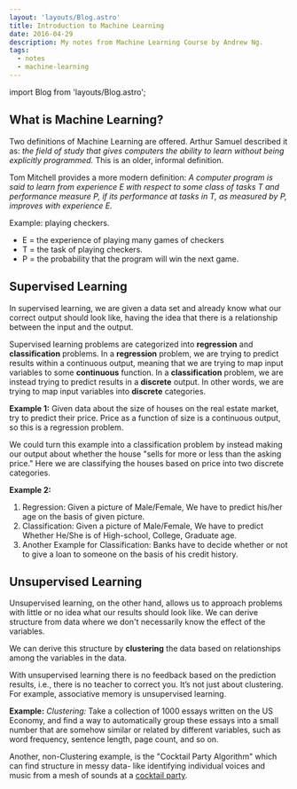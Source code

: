 ```yaml
---
layout: 'layouts/Blog.astro'
title: Introduction to Machine Learning
date: 2016-04-29
description: My notes from Machine Learning Course by Andrew Ng.
tags:
  - notes
  - machine-learning
---
```


import Blog from 'layouts/Blog.astro';

<Blog content={frontmatter}>

## What is Machine Learning?

Two definitions of Machine Learning are offered. Arthur Samuel described it as: _the field of study that gives computers the ability to learn without being explicitly programmed._ This is an older, informal definition.

Tom Mitchell provides a more modern definition: _A computer program is said to learn from experience E with respect to some class of tasks T and performance measure P, if its performance at tasks in T, as measured by P, improves with experience E._

Example: playing checkers.

- E = the experience of playing many games of checkers
- T = the task of playing checkers.
- P = the probability that the program will win the next game.

## Supervised Learning

In supervised learning, we are given a data set and already know what our correct output should look like, having the idea that there is a relationship between the input and the output.

Supervised learning problems are categorized into **regression** and **classification** problems. In a **regression** problem, we are trying to predict results within a continuous output, meaning that we are trying to map input variables to some **continuous** function. In a **classification** problem, we are instead trying to predict results in a **discrete** output. In other words, we are trying to map input variables into **discrete** categories.

**Example 1:**
Given data about the size of houses on the real estate market, try to predict their price. Price as a function of size is a continuous output, so this is a regression problem.

We could turn this example into a classification problem by instead making our output about whether the house "sells for more or less than the asking price." Here we are classifying the houses based on price into two discrete categories.

**Example 2:**

1. Regression: Given a picture of Male/Female, We have to predict his/her age on the basis of given picture.
2. Classification: Given a picture of Male/Female, We have to predict Whether He/She is of High-school, College, Graduate age.
3. Another Example for Classification: Banks have to decide whether or not to give a loan to someone on the basis of his credit history.

## Unsupervised Learning

Unsupervised learning, on the other hand, allows us to approach problems with little or no idea what our results should look like. We can derive structure from data where we don't necessarily know the effect of the variables.

We can derive this structure by **clustering** the data based on relationships among the variables in the data.

With unsupervised learning there is no feedback based on the prediction results, i.e., there is no teacher to correct you. It’s not just about clustering. For example, associative memory is unsupervised learning.

**Example:**
_Clustering:_ Take a collection of 1000 essays written on the US Economy, and find a way to automatically group these essays into a small number that are somehow similar or related by different variables, such as word frequency, sentence length, page count, and so on.

Another, non-Clustering example, is the "Cocktail Party Algorithm" which can find structure in messy data- like identifying individual voices and music from a mesh of sounds at a [cocktail party](https://en.wikipedia.org/wiki/Cocktail_party_effect).

</Blog>
